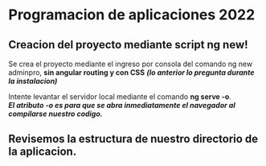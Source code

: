 # Programacion de aplicaciones 2022

## Creacion del proyecto mediante script ng new!

Se crea el proyecto mediante el ingreso por consola del comando ng new adminpro, **sin angular routing y con CSS** **_(lo anterior lo pregunta durante la instalacion)_**

Intente levantar el servidor local mediante el comando **ng serve -o**.  
**_El atributo -o es para que se abra inmediatamente el navegador al compilarse nuestro codigo._**

## Revisemos la estructura de nuestro directorio de la aplicacion.
